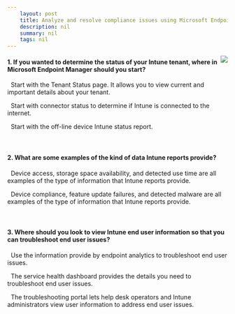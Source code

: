 ```yaml
---
    layout: post
    title: Analyze and resolve compliance issues using Microsoft Endpoint Manager 
    description: nil
    summary: nil
    tags: nil
---
```



 <a target="_blank" href="https://docs.microsoft.com/en-us/learn/modules/compliance-endpoint-manager/9-knowledge-check/"><i class="fas fa-external-link-alt"></i> </a>
 <img align="right" src="https://docs.microsoft.com/en-us/learn/achievements/compliance-endpoint-manager.svg">
####  1. If you wanted to determine the status of your Intune tenant, where in Microsoft Endpoint Manager should you start?


<i class='fas fa-check-square' style='color: Dodgerblue;'></i> &nbsp;&nbsp;Start with the Tenant Status page. It allows you to view current and important details about your tenant.

<i class='far fa-square'></i> &nbsp;&nbsp;Start with connector status to determine if Intune is connected to the internet.

<i class='far fa-square'></i> &nbsp;&nbsp;Start with the off-line device Intune status report.
<br />
<br />
<br />

####  2. What are some examples of the kind of data Intune reports provide?


<i class='far fa-square'></i> &nbsp;&nbsp;Device access, storage space availability, and detected use time are all examples of the type of information that Intune reports provide.

<i class='fas fa-check-square' style='color: Dodgerblue;'></i> &nbsp;&nbsp;Device compliance, feature update failures, and detected malware are all examples of the type of information that Intune reports provide.
<br />
<br />
<br />

####  3. Where should you look to view Intune end user information so that you can troubleshoot end user issues?


<i class='far fa-square'></i> &nbsp;&nbsp;Use the information provide by endpoint analytics to troubleshoot end user issues.

<i class='far fa-square'></i> &nbsp;&nbsp;The service health dashboard provides the details you need to troubleshoot end user issues.

<i class='fas fa-check-square' style='color: Dodgerblue;'></i> &nbsp;&nbsp;The troubleshooting portal lets help desk operators and Intune administrators view user information to address end user issues.
<br />
<br />
<br />
